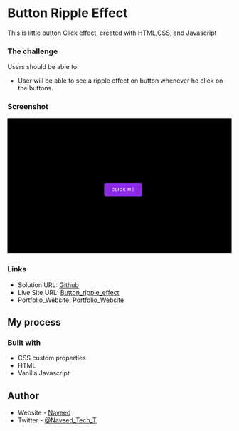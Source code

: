 # Button Ripple Effect

This is little button Click effect, created with HTML,CSS, and Javascript

### The challenge

Users should be able to:

- User will be able to see a ripple effect on button whenever he click on the buttons.

### Screenshot

![](/screenshot.png)

### Links

- Solution URL: [Github](https://github.com/Naveed89-tech/Button_ripple_effect)
- Live Site URL: [Button_ripple_effect](https://click-button-ripple-effect.netlify.app/)
- Portfolio_Website: [Portfolio_Website](https://naveedtechs.netlify.app/)

## My process

### Built with

- CSS custom properties
- HTML
- Vanilla Javascript

## Author

- Website - [Naveed](https://naveedtechs.netlify.app/)
- Twitter - [@Naveed_Tech_T](https://twitter.com/Naveed_Tech_T)
